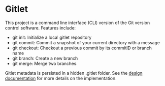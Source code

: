 # Gitlet

This project is a command line interface (CLI) version of the Git version control software. Features include:
- git init: Initialize a local gitlet repository
- git commit: Commit a snapshot of your current directory with a message
- git checkout: Checkout a previous commit by its commitID or branch name
- git branch: Create a new branch
- git merge: Merge two branches

Gitlet metadata is persisted in a hidden .gitlet folder. See the [design documentation](gitlet-design.md) for more details on the implementation.
